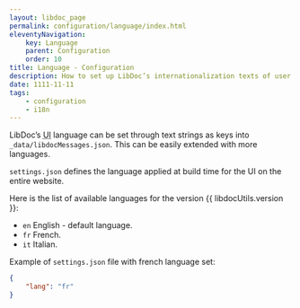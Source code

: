 ```yaml
---
layout: libdoc_page
permalink: configuration/language/index.html
eleventyNavigation:
    key: Language
    parent: Configuration
    order: 10
title: Language - Configuration
description: How to set up LibDoc’s internationalization texts of user interface
date: 1111-11-11
tags:
    - configuration
    - i18n
---
```

LibDoc’s <abbr title="User Interface">UI</abbr> language can be set through text strings as keys into `_data/libdocMessages.json`. This can be easily extended with more languages. 

`settings.json` defines the language applied at build time for the UI on the entire website. 

Here is the list of available languages for the version {{ libdocUtils.version }}:

* `en` English  - default language.
* `fr` French.
* `it` Italian.

Example of `settings.json` file with french language set:

```json
{
    "lang": "fr"
}
```
